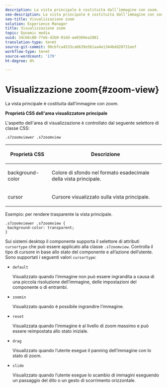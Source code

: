 ```yaml
---
description: La vista principale è costituita dall’immagine con zoom.
seo-description: La vista principale è costituita dall’immagine con zoom.
seo-title: Visualizzazione zoom
solution: Experience Manager
title: Visualizzazione zoom
topic: Dynamic media
uuid: 34cb6c80-77eb-42b0-91dd-ae0369ea2881
translation-type: tm+mt
source-git-commit: 90cbfca4533ca6639e561aa4e1344bdd20731eef
workflow-type: tm+mt
source-wordcount: '179'
ht-degree: 0%

---
```



# Visualizzazione zoom{#zoom-view}

La vista principale è costituita dall’immagine con zoom.

<!--<a id="section_061E550C1C1D4DB2BD663A898895B38C"></a>-->

**Proprietà CSS dell&#39;area visualizzatore principale**

L&#39;aspetto dell&#39;area di visualizzazione è controllato dal seguente selettore di classe CSS:

```
.s7zoomviewer .s7zoomview
```

<table id="table_94EE3F5BBE4547C0B4943471CEE7EDE4"> 
 <thead> 
  <tr> 
   <th colname="col1" class="entry"> <p> Proprietà CSS </p> </th> 
   <th colname="col2" class="entry"> <p>Descrizione </p> </th> 
  </tr> 
 </thead>
 <tbody> 
  <tr> 
   <td colname="col1"> <p> <span class="codeph"> background-color  </span> </p> </td> 
   <td colname="col2"> <p> Colore di sfondo nel formato esadecimale della vista principale. </p> </td> 
  </tr> 
  <tr> 
   <td colname="col1"> <p> <span class="codeph"> cursor  </span> </p> </td> 
   <td colname="col2"> <p>Cursore visualizzato sulla vista principale. </p> </td> 
  </tr> 
 </tbody> 
</table>

Esempio: per rendere trasparente la vista principale.

```
.s7zoomviewer .s7zoomview { 
 background-color: transparent; 
}
```

Sui sistemi desktop il componente supporta il selettore di attributi `cursortype` che può essere applicato alla classe `.s7zoomview`. Controlla il tipo di cursore in base allo stato del componente e all’azione dell’utente. Sono supportati i seguenti valori `cursortype`:

* `default`

   Visualizzato quando l’immagine non può essere ingrandita a causa di una piccola risoluzione dell’immagine, delle impostazioni del componente o di entrambi.

* `zoomin`

   Visualizzato quando è possibile ingrandire l’immagine.

* `reset`

   Visualizzata quando l’immagine è al livello di zoom massimo e può essere reimpostata allo stato iniziale.

* `drag`

   Visualizzato quando l’utente esegue il panning dell’immagine con lo stato di zoom.

* `slide`

   Visualizzato quando l’utente esegue lo scambio di immagini eseguendo un passaggio del dito o un gesto di scorrimento orizzontale.

